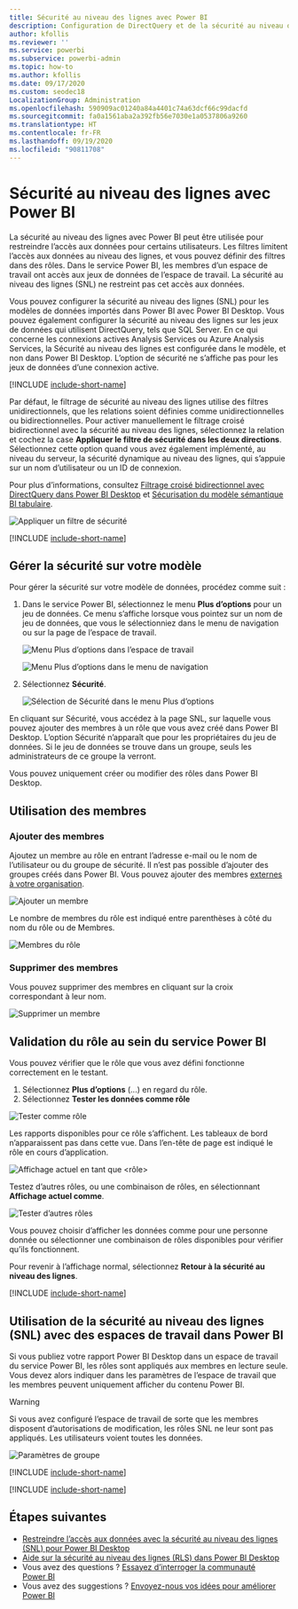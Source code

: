 ```yaml
---
title: Sécurité au niveau des lignes avec Power BI
description: Configuration de DirectQuery et de la sécurité au niveau des lignes pour les jeux de données importés dans le service Power BI
author: kfollis
ms.reviewer: ''
ms.service: powerbi
ms.subservice: powerbi-admin
ms.topic: how-to
ms.author: kfollis
ms.date: 09/17/2020
ms.custom: seodec18
LocalizationGroup: Administration
ms.openlocfilehash: 590909ac01240a84a4401c74a63dcf66c99dacfd
ms.sourcegitcommit: fa0a1561aba2a392fb56e7030e1a0537806a9260
ms.translationtype: HT
ms.contentlocale: fr-FR
ms.lasthandoff: 09/19/2020
ms.locfileid: "90811708"
---
```

# <a name="row-level-security-rls-with-power-bi"></a>Sécurité au niveau des lignes avec Power BI

La sécurité au niveau des lignes avec Power BI peut être utilisée pour restreindre l’accès aux données pour certains utilisateurs. Les filtres limitent l’accès aux données au niveau des lignes, et vous pouvez définir des filtres dans des rôles. Dans le service Power BI, les membres d’un espace de travail ont accès aux jeux de données de l’espace de travail. La sécurité au niveau des lignes (SNL) ne restreint pas cet accès aux données.

Vous pouvez configurer la sécurité au niveau des lignes (SNL) pour les modèles de données importés dans Power BI avec Power BI Desktop. Vous pouvez également configurer la sécurité au niveau des lignes sur les jeux de données qui utilisent DirectQuery, tels que SQL Server. En ce qui concerne les connexions actives Analysis Services ou Azure Analysis Services, la Sécurité au niveau des lignes est configurée dans le modèle, et non dans Power BI Desktop. L’option de sécurité ne s’affiche pas pour les jeux de données d’une connexion active.

[!INCLUDE [include-short-name](../includes/rls-desktop-define-roles.md)]

Par défaut, le filtrage de sécurité au niveau des lignes utilise des filtres unidirectionnels, que les relations soient définies comme unidirectionnelles ou bidirectionnelles. Pour activer manuellement le filtrage croisé bidirectionnel avec la sécurité au niveau des lignes, sélectionnez la relation et cochez la case **Appliquer le filtre de sécurité dans les deux directions**. Sélectionnez cette option quand vous avez également implémenté, au niveau du serveur, la sécurité dynamique au niveau des lignes, qui s’appuie sur un nom d’utilisateur ou un ID de connexion.

Pour plus d’informations, consultez [Filtrage croisé bidirectionnel avec DirectQuery dans Power BI Desktop](../transform-model/desktop-bidirectional-filtering.md) et [Sécurisation du modèle sémantique BI tabulaire](https://download.microsoft.com/download/D/2/0/D20E1C5F-72EA-4505-9F26-FEF9550EFD44/Securing%20the%20Tabular%20BI%20Semantic%20Model.docx).

![Appliquer un filtre de sécurité](media/service-admin-rls/rls-apply-security-filter.png)


[!INCLUDE [include-short-name](../includes/rls-desktop-view-as-roles.md)]

## <a name="manage-security-on-your-model"></a>Gérer la sécurité sur votre modèle

Pour gérer la sécurité sur votre modèle de données, procédez comme suit :

1. Dans le service Power BI, sélectionnez le menu **Plus d’options** pour un jeu de données. Ce menu s’affiche lorsque vous pointez sur un nom de jeu de données, que vous le sélectionniez dans le menu de navigation ou sur la page de l’espace de travail.

    ![Menu Plus d’options dans l’espace de travail](media/service-admin-rls/dataset-leftnav-more-options.png)

    ![Menu Plus d’options dans le menu de navigation](media/service-admin-rls/dataset-canvas-more-options.png)

1. Sélectionnez **Sécurité**.

   ![Sélection de Sécurité dans le menu Plus d’options](media/service-admin-rls/dataset-more-options-menu.png)

En cliquant sur Sécurité, vous accédez à la page SNL, sur laquelle vous pouvez ajouter des membres à un rôle que vous avez créé dans Power BI Desktop. L’option Sécurité n’apparaît que pour les propriétaires du jeu de données. Si le jeu de données se trouve dans un groupe, seuls les administrateurs de ce groupe la verront.

Vous pouvez uniquement créer ou modifier des rôles dans Power BI Desktop.

## <a name="working-with-members"></a>Utilisation des membres

### <a name="add-members"></a>Ajouter des membres

Ajoutez un membre au rôle en entrant l’adresse e-mail ou le nom de l’utilisateur ou du groupe de sécurité. Il n’est pas possible d’ajouter des groupes créés dans Power BI. Vous pouvez ajouter des membres [externes à votre organisation](../guidance/whitepaper-azure-b2b-power-bi.md#data-security-for-external-partners).

![Ajouter un membre](media/service-admin-rls/rls-add-member.png)

Le nombre de membres du rôle est indiqué entre parenthèses à côté du nom du rôle ou de Membres.

![Membres du rôle](media/service-admin-rls/rls-member-count.png)

### <a name="remove-members"></a>Supprimer des membres

Vous pouvez supprimer des membres en cliquant sur la croix correspondant à leur nom. 

![Supprimer un membre](media/service-admin-rls/rls-remove-member.png)

## <a name="validating-the-role-within-the-power-bi-service"></a>Validation du rôle au sein du service Power BI

Vous pouvez vérifier que le rôle que vous avez défini fonctionne correctement en le testant.

1. Sélectionnez **Plus d’options** (...) en regard du rôle.
2. Sélectionnez **Tester les données comme rôle**

![Tester comme rôle](media/service-admin-rls/rls-test-role.png)

Les rapports disponibles pour ce rôle s’affichent. Les tableaux de bord n’apparaissent pas dans cette vue. Dans l’en-tête de page est indiqué le rôle en cours d’application.

![Affichage actuel en tant que <rôle>](media/service-admin-rls/rls-test-role2.png)

Testez d’autres rôles, ou une combinaison de rôles, en sélectionnant **Affichage actuel comme**.

![Tester d’autres rôles](media/service-admin-rls/rls-test-role3.png)

Vous pouvez choisir d’afficher les données comme pour une personne donnée ou sélectionner une combinaison de rôles disponibles pour vérifier qu’ils fonctionnent.

Pour revenir à l’affichage normal, sélectionnez **Retour à la sécurité au niveau des lignes**.

[!INCLUDE [include-short-name](../includes/rls-usernames.md)]

## <a name="using-rls-with-workspaces-in-power-bi"></a>Utilisation de la sécurité au niveau des lignes (SNL) avec des espaces de travail dans Power BI

Si vous publiez votre rapport Power BI Desktop dans un espace de travail du service Power BI, les rôles sont appliqués aux membres en lecture seule. Vous devez alors indiquer dans les paramètres de l’espace de travail que les membres peuvent uniquement afficher du contenu Power BI.

> [!WARNING]
> Si vous avez configuré l’espace de travail de sorte que les membres disposent d’autorisations de modification, les rôles SNL ne leur sont pas appliqués. Les utilisateurs voient toutes les données.

![Paramètres de groupe](media/service-admin-rls/rls-group-settings.png)

[!INCLUDE [include-short-name](../includes/rls-limitations.md)]

[!INCLUDE [include-short-name](../includes/rls-faq.md)]

## <a name="next-steps"></a>Étapes suivantes

- [Restreindre l’accès aux données avec la sécurité au niveau des lignes (SNL) pour Power BI Desktop](../create-reports/desktop-rls.md)
- [Aide sur la sécurité au niveau des lignes (RLS) dans Power BI Desktop](../guidance/rls-guidance.md)
- Vous avez des questions ? [Essayez d’interroger la communauté Power BI](https://community.powerbi.com/)
- Vous avez des suggestions ? [Envoyez-nous vos idées pour améliorer Power BI](https://ideas.powerbi.com/)

